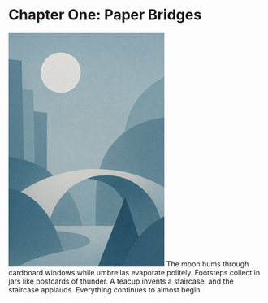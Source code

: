 # Chapter One: Paper Bridges

![Illustration](/book/images/placeholder-illustration.png)
The moon hums through cardboard windows while umbrellas evaporate politely.
Footsteps collect in jars like postcards of thunder. A teacup invents a staircase,
and the staircase applauds. Everything continues to almost begin.
